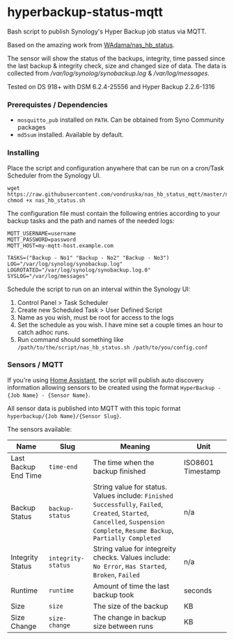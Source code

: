 # hyperbackup-status-mqtt

Bash script to publish Synology's Hyper Backup job status via MQTT.

Based on the amazing work from [WAdama/nas_hb_status](https://github.com/WAdama/nas_hb_status).

The sensor will show the status of the backups, integrity, time passed since the last backup & integrity check, size and changed size of data. The data is collected from */var/log/synolog/synobackup.log* & */var/log/messages*.

Tested on DS 918+ with DSM 6.2.4-25556 and Hyper Backup 2.2.6-1316 

### Prerequistes / Dependencies

* `mosquitto_pub` installed on `PATH`. Can be obtained from Syno Community packages 
* `md5sum` installed. Available by default.

### Installing

Place the script and configuration anywhere that can be run on a cron/Task Scheduler from the Synology UI.

```
wget https://raw.githubusercontent.com/vondruska/nas_hb_status_mqtt/master/nas_hb_status.sh
chmod +x nas_hb_status.sh
```


The configuration file must contain the following entries according to your backup tasks and the path and names of the needed logs:

```
MQTT_USERNAME=username
MQTT_PASSWORD=password
MQTT_HOST=my-mqtt-host.example.com

TASKS=("Backup - No1" "Backup - No2" "Backup - No3")
LOG="/var/log/synolog/synobackup.log"
LOGROTATED="/var/log/synolog/synobackup.log.0"
SYSLOG="/var/log/messages"
```

Schedule the script to run on an interval within the Synology UI:

1. Control Panel > Task Scheduler
1. Create new Scheduled Task > User Defined Script
1. Name as you wish, must be root for access to the logs
1. Set the schedule as you wish. I have mine set a couple times an hour to catch adhoc runs.
1. Run command should something like `/path/to/the/script/nas_hb_status.sh /path/to/you/config.conf`

### Sensors / MQTT

If you're using [Home Assistant](https://home-assistant.io), the script will publish auto discovery information allowing sensors to be created using the format `HyperBackup - {Job Name} - {Sensor Name}`.

All sensor data is published into MQTT with this topic format `hyperbackup/{Job Name}/{Sensor Slug}`.

The sensors available:

| Name | Slug | Meaning | Unit |
|-------------|------|---------|------|
|Last Backup End Time|`time-end`|The time when the backup finished|ISO8601 Timestamp|
|Backup Status|`backup-status`|String value for status. Values include: `Finished Successfully`, `Failed`, `Created`, `Started`, `Cancelled`, `Suspension Complete`, `Resume Backup`, `Partially Completed`| n/a |
|Integrity Status|`integrity-status`|String value for integreity checks. Values include: `No Error`, `Has Started`, `Broken`, `Failed` | n/a 
|Runtime|`runtime`|Amount of time the last backup took|seconds|
|Size|`size`|The size of the backup|KB|
|Size Change|`size-change`|The change in backup size between runs|KB|